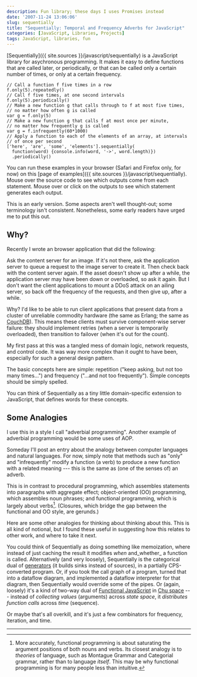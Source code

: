 ```yaml
---
description: Fun library; these days I uses Promises instead
date: '2007-11-24 13:06:06'
slug: sequentially
title: "Sequentially: Temporal and Frequency Adverbs for JavaScript"
categories: [JavaScript, Libraries, Projects]
tags: JavaScript, libraries, fun
---
```


[Sequentially]({{ site.sources }}/javascript/sequentially) is a JavaScript library for asychronous programming.  It makes it easy to define functions that are called later, or periodically, or that can be called only a certain number of times, or only at a certain frequency.

<!-- more -->

    // Call a function f five times in a row
    f.only(5).repeatedly()
    // Call f five times, at one second intervals
    f.only(5).periodically()
    // Make a new function g that calls through to f at most five times,
    // no matter how often g is called
    var g = f.only(5)
    // Make a new function g that calls f at most once per minute,
    // no matter how frequently g is called
    var g = f.infrequently(60*1000)
    // Apply a function to each of the elements of an array, at intervals
    // of once per second
    ['here', 'are', 'some', 'elements'].sequentially(
      function(word) {console.info(word, '->', word.length)})
      .periodically()

You can run these examples in your browser (Safari and Firefox only, for now) on this [page of examples]({{ site.sources }}/javascript/sequentially).  Mouse over the source code to see which outputs come from each statement.  Mouse over or click on the outputs to see which statement generates each output.

This is an early version.  Some aspects aren't well thought-out; some terminology isn't consistent.  Nonetheless, some early readers have urged me to put this out.

## Why?

Recently I wrote an browser application that did the following:

Ask the content server for an image.  If it's not there, ask the application server to queue a request to the image server to create it.  Then check back with the content server again.  If the asset doesn't show up after a while, the application server may have been down or overloaded, so ask it again.  But I don't want the client applications to mount a DDoS attack on an ailing server, so back off the frequency of the requests, and then give up, after a while.

Why?  I'd like to be able to run client applications that present data from a cluster of unreliable commodity hardware (the same as Erlang; the same as [CouchDB](http://couchdb.org)).   This means these clients must survive component-wise server failure: they should implement retries (when a server is temporarily overloaded), then transition to failover (when it's out for the count).

My first pass at this was a tangled mess of domain logic, network requests, and control code.  It was way more complex than it ought to have been, especially for such a general design pattern.

The basic concepts here are simple: repetition ("keep asking, but not too many times...") and frequency ("...and not too frequently").  Simple concepts should be simply spelled.

You can think of Sequentially as a tiny little domain-specific extension to JavaScript, that defines words for these concepts.

## Some Analogies

I use this in a style I call "adverbial programming".  Another example of adverbial programming would be some uses of AOP.

Someday I'll post an entry about the analogy between computer languages and natural languages.  For now, simply note that methods such as "only" and "infrequently" modify a function (a verb) to produce a new function with a related meaning --- this is the same as (one of the senses of) an adverb.

This is in contrast to procedural programming, which assembles statements into paragraphs with aggregate effect; object-oriented (OO) programming, which assembles noun phrases; and functional programming, which is largely about verbs[^1].  (Closures, which bridge the gap between the functional and OO style, are gerunds.)

Here are some other analogies for thinking about thinking about this.  This is all kind of notional, but I found these useful in suggesting how this relates to other work, and where to take it next.

You could think of Sequentially as doing something like memoization, where instead of just caching the result it modifies _when_ and_whether_ a function is called.  Alternatively (and very loosely), Sequentially is the categorical dual of [generators](http://en.wikipedia.org/wiki/Generator_%28computer_science%29) (it builds sinks instead of sources), in a partially CPS-converted program. Or, if you took the call graph of a program, turned that into a dataflow diagram, and implemented a dataflow interpreter for that diagram, then Sequentially would override some of the pipes.  Or (again, loosely) it's a kind of two-way dual of [Functional JavaScript](https://osteele.com/sources/javascript/functional) in [Chu space](http://chu.stanford.edu/) --- instead of _collecting_ _values_ (arguments) across _state space_, it _distributes_ _function calls_ across _time_ (sequence).

Or maybe that's all overkill, and it's just a few combinators for frequency, iteration, and time.

---

[^1]: More accurately, functional programming is about saturating the argument positions of both nouns and verbs.  Its closest analogy is to _theories_ of language, such as Montague Grammar and Categorial grammar, rather than to language _itself_.  This may be why functional programming is for many people less than intuitive.
